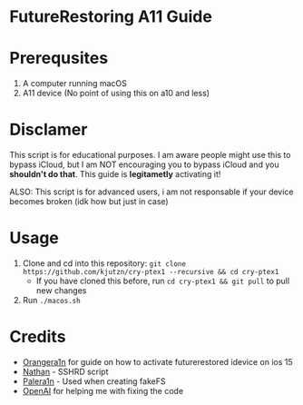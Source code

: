 # FutureRestoring A11 Guide

# Prerequsites
1. A computer running macOS
2. A11 device (No point of using this on a10 and less)

# Disclamer
This script is for educational purposes. I am aware people might use this to bypass iCloud, but I am NOT encouraging you to bypass iCloud and you **shouldn't do that**. This guide is **legitametly** activating it!

ALSO: This script is for advanced users, i am not responsable if your device becomes broken (idk how but just in case)

# Usage
1. Clone and cd into this repository: `git clone https://github.com/kjutzn/cry-ptex1 --recursive && cd cry-ptex1`
    - If you have cloned this before, run `cd cry-ptex1 && git pull` to pull new changes
2. Run `./macos.sh `

# Credits

- [Orangera1n](https://gist.github.com/Orangera1n/fa3ca03d6aa9f5be963fd3b72c3f4225) for guide on how to activate futurerestored idevice on ios 15
- [Nathan](https://github.com/verygenericname/SSHRD_Script) - SSHRD script
- [Palera1n](https://github.com/palera1n/palera1n) - Used when creating fakeFS
- [OpenAI](https://chat.openai.com/chat) for helping me with fixing the code
